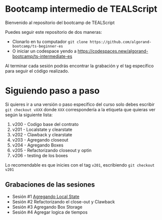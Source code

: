 # Bootcamp intermedio de TEALScript

Bienvenido al repositorio del bootcamp de TEALScript

Puedes seguir este repositorio de dos maneras:
- Clonarlo en tu computador `git clone https://github.com/algorand-bootcamp/ts-beginner-es`
- O iniciar un codespace yendo a https://codespaces.new/algorand-bootcamp/ts-intermediate-es

Al terminar cada sesión podrás encontrar la grabación y el tag específico para seguir el código realizado.

# Siguiendo paso a paso

Si quieres ir a una versión o paso específico del curso solo debes escribir `git checkout vXXX` donde `XXX` correspondería a la etiqueta que quieras ver según la siguiente lista:

1. v200 - Codigo base del contrato
2. v201 - Localstate y clearstate
3. v202 - Clawback y clearstate
4. v203 - Agregando closeout
5. v204 - Agregando Boxes
6. v205 - Refactorizando closeout y optin
7. v206 - testing de los boxes

Lo recomendable es que inicies con el tag `v201`, escribiendo `git checkout v201`


## Grabaciones de las sesiones
- Sesión #1 [Agregando Local State](https://youtu.be/H4JalPdKt0Q)
- Sesión #2 Refactorizando el close-out y Clawback
- Sesión #3 Agregando Box Storage
- Sesión #4 Agregar logica de tiempos
